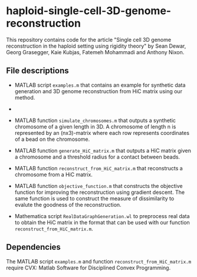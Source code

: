 # haploid-single-cell-3D-genome-reconstruction

This repository contains code for the article "Single cell 3D genome reconstruction in the haploid setting using rigidity theory" by Sean Dewar, Georg Grasegger, Kaie Kubjas, Fatemeh Mohammadi and Anthony Nixon.

## File descriptions

* MATLAB script `examples.m` that contains an example for synthetic data generation and 3D genome reconstruction from HiC matrix using our method.
* 
* MATLAB function `simulate_chromosomes.m` that outputs a synthetic chromosome of a given length in 3D. A chromosome of length n is represented by an (nx3)-matrix where each row represents coordinates of a bead on the chromosome.

* MATLAB function `generate_HiC_matrix.m` that outputs a HiC matrix given a chromosome and a threshold radius for a contact between beads.

* MATLAB function `reconstruct_from_HiC_matrix.m` that reconstructs a chromosome from a HiC matrix.

* MATLAB function `objective_function.m` that constructs the objective function for improving the reconstruction using gradient descent. The same function is used to construct the measure of dissimilarity to evalute the goodness of the reconstruction.

* Mathematica script `RealDataGraphGeneration.wl` to preprocess real data to obtain the HiC matrix in the format that can be used with our function `reconstruct_from_HiC_matrix.m`.

## Dependencies

The MATLAB script `examples.m` and function `reconstruct_from_HiC_matrix.m` require CVX: Matlab Software for Disciplined Convex Programming.
